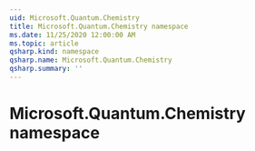 ```yaml
---
uid: Microsoft.Quantum.Chemistry
title: Microsoft.Quantum.Chemistry namespace
ms.date: 11/25/2020 12:00:00 AM
ms.topic: article
qsharp.kind: namespace
qsharp.name: Microsoft.Quantum.Chemistry
qsharp.summary: ''
---
```


# Microsoft.Quantum.Chemistry namespace



